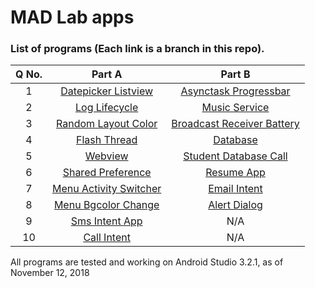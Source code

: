 # MAD Lab apps

 ### List of programs (Each link is a branch in this repo).
| Q No. | Part A        										| Part B  														|
|:-----:|:-----------------------------------------------------:|:-------------------------------------------------------------:|
|   1   | [Datepicker Listview][a01_datepicker_listview]        | [Asynctask Progressbar][b01_asynctask_progressbar]            |
|   2   | [Log Lifecycle][a02_log_lifecycle]                    | [Music Service][b02_music_service]                            |
|   3   | [Random Layout Color][a03_random_layout_color]        | [Broadcast Receiver Battery][b03_broadcast_receiver_battery]  |
|   4   | [Flash Thread][a04_flash_thread]                      | [Database][b04_database]                                      |
|   5   | [Webview][a05_webview]                                | [Student Database Call][b05_student_database_call]            |
|   6   | [Shared Preference][a06_shared_preference]            | [Resume App][b06_resume]                                      |
|   7   | [Menu Activity Switcher][a07_menu_activity_switcher]  | [Email Intent][b07_email_intent]                              |
|   8   | [Menu Bgcolor Change][a08_menu_bgcolor_change]        | [Alert Dialog][b08_alert_dialog]                       |
|   9   | [Sms Intent App][a09_sms_intent_app]                  | N/A                                                           |
|   10  | [Call Intent][a10_call_intent]                        | N/A                                                           |

[a01_datepicker_listview]: https://github.com/DroidFreak32/MADLabApps/tree/a01_datepicker_listview
[a02_log_lifecycle]: https://github.com/DroidFreak32/MADLabApps/tree/a02_log_lifecycle
[a03_random_layout_color]: https://github.com/DroidFreak32/MADLabApps/tree/a03_random_layout_color
[a04_flash_thread]: https://github.com/DroidFreak32/MADLabApps/tree/a04_flash_thread
[a05_webview]: https://github.com/DroidFreak32/MADLabApps/tree/a05_webview
[a06_shared_preference]: https://github.com/DroidFreak32/MADLabApps/tree/a06_shared_preference
[a07_menu_activity_switcher]: https://github.com/DroidFreak32/MADLabApps/tree/a07_menu_activity_switcher
[a08_menu_bgcolor_change]: https://github.com/DroidFreak32/MADLabApps/tree/a08_menu_bgcolor_change
[a09_sms_intent_app]: https://github.com/DroidFreak32/MADLabApps/tree/a09_sms_intent_app
[a10_call_intent]: https://github.com/DroidFreak32/MADLabApps/tree/a10_call_intent
[b01_asynctask_progressbar]: https://github.com/DroidFreak32/MADLabApps/tree/b01_asynctask_progressbar
[b02_music_service]: https://github.com/DroidFreak32/MADLabApps/tree/b02_music_service
[b03_broadcast_receiver_battery]: https://github.com/DroidFreak32/MADLabApps/tree/b03_broadcast_receiver_battery
[b04_database]: https://github.com/DroidFreak32/MADLabApps/tree/b04_database
[b05_student_database_call]: https://github.com/DroidFreak32/MADLabApps/tree/b05_student_database_call
[b06_resume]: https://github.com/DroidFreak32/MADLabApps/tree/b06_resume
[b07_email_intent]: https://github.com/DroidFreak32/MADLabApps/tree/b07_email_intent
[b08_alert_dialog]: https://github.com/DroidFreak32/MADLabApps/tree/b08_alert_dialog

All programs are tested and working on Android Studio 3.2.1, as of November 12, 2018
